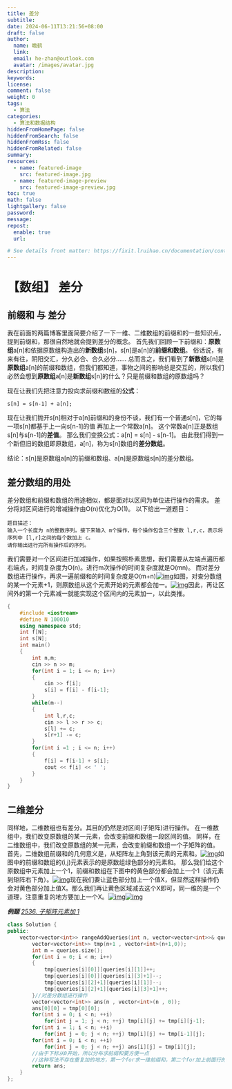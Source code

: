 ```yaml
---
title: 差分
subtitle:
date: 2024-06-11T13:21:56+08:00
draft: false
author:
  name: 瞻鹤
  link:
  email: he-zhan@outlook.com
  avatar: /images/avatar.jpg
description:
keywords:
license:
comment: false
weight: 0
tags:
  - 算法
categories:
  - 算法和数据结构
hiddenFromHomePage: false
hiddenFromSearch: false
hiddenFromRss: false
hiddenFromRelated: false
summary:
resources:
  - name: featured-image
    src: featured-image.jpg
  - name: featured-image-preview
    src: featured-image-preview.jpg
toc: true
math: false
lightgallery: false
password:
message:
repost:
  enable: true
  url:

# See details front matter: https://fixit.lruihao.cn/documentation/content-management/introduction/#front-matter
---
```


<!--more-->

# 【数组】 差分

## 前缀和 与 差分

我在前面的两篇博客里面简要介绍了一下一维、二维数组的前缀和的一些知识点，提到前缀和，那很自然地就会提到差分的概念。 首先我们回顾一下前缀和：**原数组**a[n]和依据原数组构造出的**新数组**s[n]，s[n]是a[n]的**前缀和数组**。 俗话说，有来有往，阴阳交汇，分久必合、合久必分…… 总而言之，我们看到了**新数组**s[n]是**原数组**a[n]的前缀和数组，但我们都知道，事物之间的影响总是交互的，所以我们必然会想到**原数组**a[n]是**新数组**s[n]的什么？只是前缀和数组的原数组吗？

现在让我们先把注意力投向求前缀和数组的**公式**：

```
s[n] = s[n-1] + a[n];
```

现在让我们抛开s[n]相对于a[n]前缀和的身份不谈，我们有一个普通s[n]，它的每一项s[n]都基于上一向s[n-1]的值 再加上一个常数a[n]。 这个常数a[n]正是数组s[n]与s[n-1]的**差值**。 那么我们变换公式：a[n] = s[n] - s[n-1]。 由此我们得到一个新但旧的数组即原数组，a[n]，称为s[n]数组的**差分数组**。

结论：s[n]是原数组a[n]的前缀和数组、a[n]是原数组s[n]的差分数组。

## 差分数组的用处

差分数组和前缀和数组的用途相似，都是面对以区间为单位进行操作的需求。 差分将对区间进行的增减操作由O(n)优化为O(1)。 以下给出一道题目：

```
题目描述：
输入一个长度为 n的整数序列。接下来输入 m个操作，每个操作包含三个整数 l,r,c，表示将序列中 [l,r]之间的每个数加上 c。
请你输出进行完所有操作后的序列。
```

我们需要对一个区间进行加减操作，如果按照朴素思想，我们需要从左端点遍历都右端点，时间复杂度为O(n)。进行m次操作的时间复杂度就是O(mn)。 而对差分数组进行操作，再求一遍前缀和的时间复杂度是O(m+n)[![img](https://img2023.cnblogs.com/blog/2967764/202301/2967764-20230116173244845-1675404977.png)](https://img2023.cnblogs.com/blog/2967764/202301/2967764-20230116173244845-1675404977.png)如图，对查分数组的某一个元素+1，则原数组从这个元素开始的元素都会加一。[![img](https://img2023.cnblogs.com/blog/2967764/202301/2967764-20230116173843315-1533512799.png)](https://img2023.cnblogs.com/blog/2967764/202301/2967764-20230116173843315-1533512799.png)因此，再让区间外的第一个元素减一就能实现这个区间内的元素加一，以此类推。

```C++
{
    #include <iostream>
    #define N 100010
    using namespace std;
    int f[N];
    int s[N];
    int main()
    {   
        int n,m;
        cin >> n >> m;
        for(int i = 1; i <= n; i++)
        {    
            cin >> f[i];
            s[i] = f[i] - f[i-1];
        }
        while(m--)
        {
            int l,r,c;
            cin >> l >> r >> c;
            s[l] += c;
            s[r+1] -= c;
        }
        for(int i =1 ; i <= n; i++)
        {
            f[i] = f[i-1] + s[i];
            cout << f[i] << ' ';
        }
    }
}
```

## 二维差分

同样地，二维数组也有差分。其目的仍然是对区间(子矩阵)进行操作。 在一维数组中，我们改变原数组的某一元素，会改变前缀和数组一段区间的值。 同样，在二维数组中，我们改变原数组的某一元素，会改变前缀和数组一个子矩阵的值。 首先，二维数组前缀和的几何意义是，从矩阵左上角到该元素的元素和。[![img](https://img2023.cnblogs.com/blog/2967764/202301/2967764-20230116174714026-1148141773.png)](https://img2023.cnblogs.com/blog/2967764/202301/2967764-20230116174714026-1148141773.png)如图中的前缀和数组的(i,j)元素表示的是原数组绿色部分的元素和。 那么我们给这个原数组中元素加上一个1，前缀和数组在下图中的黄色部分都会加上一个1（该元素到矩阵右下角）。[![img](https://img2023.cnblogs.com/blog/2967764/202301/2967764-20230116174547071-585274577.png)](https://img2023.cnblogs.com/blog/2967764/202301/2967764-20230116174547071-585274577.png)现在我们要让蓝色部分加上一个值X，但显然这样操作仍会对黄色部分加上值X。那么我们再让黄色区域减去这个X即可，同一维的是一个道理，注意重复的地方要加上一个X。[![img](https://img2023.cnblogs.com/blog/2967764/202301/2967764-20230116175026971-1325385223.png)](https://img2023.cnblogs.com/blog/2967764/202301/2967764-20230116175026971-1325385223.png)[![img](https://img2023.cnblogs.com/blog/2967764/202301/2967764-20230116175450035-715637070.png)](https://img2023.cnblogs.com/blog/2967764/202301/2967764-20230116175450035-715637070.png)

***例题*** *[2536. 子矩阵元素加 1](https://leetcode.cn/problems/increment-submatrices-by-one/)*

```c++
class Solution {
public:
    vector<vector<int>> rangeAddQueries(int n, vector<vector<int>>& queries) {
        vector<vector<int>> tmp(n+1 , vector<int>(n+1,0));
        int m = queries.size();
        for(int i = 0; i < m; i++)
        {
            tmp[queries[i][0]][queries[i][1]]++;
            tmp[queries[i][0]][queries[i][3]+1]--;
            tmp[queries[i][2]+1][queries[i][1]]--;
            tmp[queries[i][2]+1][queries[i][3]+1]++;
        }//对差分数组进行操作
        vector<vector<int>> ans(n , vector<int>(n , 0));
        ans[0][0] = tmp[0][0];
        for(int i = 0; i < n; ++i)
            for(int j = 1; j < n; ++j) tmp[i][j] += tmp[i][j-1];
        for(int i = 1; i < n; ++i)
            for(int j = 0; j < n; ++j) tmp[i][j] += tmp[i-1][j];
        for(int i = 0; i < n; ++i)
            for(int j = 0; j < n; ++j) ans[i][j] = tmp[i][j];
        //由于下标从0开始，所以分布求前缀和要方便一点
        //这种写法不存在重复加的地方，第一个for求一维前缀和，第二个for加上前面行的和。
        return ans;
    }
};  
```
